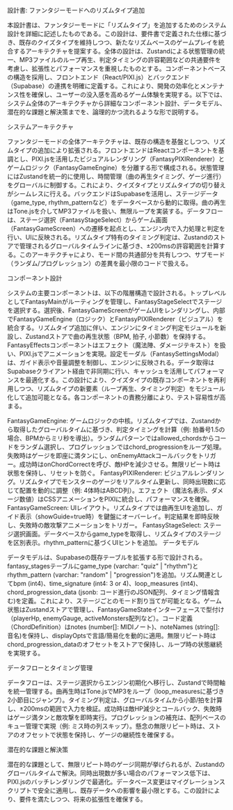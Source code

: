 設計書: ファンタジーモードへのリズムタイプ追加

本設計書は、ファンタジーモードに「リズムタイプ」を追加するためのシステム設計を詳細に記述したものである。この設計は、要件書で定義された仕様に基づき、既存のクイズタイプを維持しつつ、新たなリズムベースのゲームプレイを統合するアーキテクチャを提案する。全体の設計は、Zustandによる状態管理の統一、MP3ファイルのループ再生、判定タイミングの許容範囲などの共通要件を考慮し、拡張性とパフォーマンスを重視したものとする。コンポーネントベースの構造を採用し、フロントエンド（React/PIXI.js）とバックエンド（Supabase）の連携を明確に定義する。これにより、開発の効率化とメンテナンス性を確保し、ユーザーの没入感を高めるゲーム体験を実現する。以下では、システム全体のアーキテクチャから詳細なコンポーネント設計、データモデル、潜在的な課題と解決策までを、論理的かつ流れるような形で説明する。

システムアーキテクチャ

ファンタジーモードの全体アーキテクチャは、既存の構造を基盤としつつ、リズムタイプの追加により拡張される。フロントエンドはReactコンポーネントを基調とし、PIXI.jsを活用したビジュアルレンダリング（FantasyPIXIRenderer）とゲームロジック（FantasyGameEngine）を分離する形で構成される。状態管理にはZustandを統一的に使用し、時間管理（曲の再生タイミング、ゲージ進行）をグローバルに制御する。これにより、クイズタイプとリズムタイプの切り替えがシームレスに行える。バックエンドはSupabaseを活用し、ステージデータ（game_type, rhythm_patternなど）をデータベースから動的に取得。曲の再生はTone.jsを介してMP3ファイルを扱い、無限ループを実装する。データフローは、ステージ選択（FantasyStageSelect）からゲーム画面（FantasyGameScreen）への遷移を起点とし、エンジン内で入力処理と判定を行い、UIに反映される。リズムタイプ特有のタイミング判定は、Zustandのストアで管理されるグローバルタイムラインに基づき、±200msの許容範囲を計算する。このアーキテクチャにより、モード間の共通部分を共有しつつ、サブモード（ランダム/プログレッション）の差異を最小限のコードで扱える。

コンポーネント設計

システムの主要コンポーネントは、以下の階層構造で設計される。トップレベルとしてFantasyMainがルーティングを管理し、FantasyStageSelectでステージを選択する。選択後、FantasyGameScreenがゲームUIをレンダリングし、内部でFantasyGameEngine（ロジック）とFantasyPIXIRenderer（ビジュアル）を統合する。リズムタイプ追加に伴い、エンジンにタイミング判定モジュールを新設し、Zustandストアで曲の再生状態（BPM, 拍子, 小節数）を保持する。FantasyEffectsコンポーネントはエフェクト（魔法陣、ダメージテキスト）を扱い、PIXI.jsでアニメーションを実現。設定モーダル（FantasySettingsModal）は、ガイド表示や音量調整を制御し、エンジンに反映される。データ取得はSupabaseクライアント経由で非同期に行い、キャッシュを活用してパフォーマンスを最適化する。この設計により、クイズタイプの既存コンポーネントを再利用しつつ、リズムタイプの新要素（ループ再生、タイミング判定）をモジュール化して追加可能となる。各コンポーネントの責務分離により、テスト容易性が高まる。

FantasyGameEngine: ゲームロジックの中核。リズムタイプでは、Zustandから取得したグローバルタイムに基づき、判定タイミングを計算（例: 拍番号1.5の場合、BPMからミリ秒を導出）。ランダムパターンではallowed_chordsからコードをランダム選択し、プログレッションではchord_progressionをループ処理。失敗時はゲージを即座に満タンにし、onEnemyAttackコールバックをトリガー。成功時はonChordCorrectを呼び、敵HPを減少させる。無限リピート時は状態を保持し、リセットを防ぐ。
FantasyPIXIRenderer: ビジュアルレンダリング。リズムタイプでモンスターのゲージをリアルタイム更新し、同時出現数に応じて配置を動的に調整（例: 4体時はABCD列）。エフェクト（魔法名表示、ダメージ数値）はCSSアニメーションをPIXIに統合し、パフォーマンスを確保。
FantasyGameScreen: UIレイアウト。リズムタイプでは曲再生UIを追加し、ガイド表示（showGuide=true時）を鍵盤にオーバーレイ。判定結果を即時反映し、失敗時の敵攻撃アニメーションをトリガー。
FantasyStageSelect: ステージ選択画面。データベースからgame_typeを取得し、リズムタイプのステージを区別表示。rhythm_patternに基づくUIヒントを追加。
データモデル

データモデルは、Supabaseの既存テーブルを拡張する形で設計される。fantasy_stagesテーブルにgame_type (varchar: "quiz" | "rhythm")とrhythm_pattern (varchar: "random" | "progression")を追加。リズム関連としてbpm (int4)、time_signature (int4: 3 or 4)、loop_measures (int4)、chord_progression_data (jsonb: コード進行のJSON配列、タイミング情報含む)を定義。これにより、ステージごとのモード割り当てが可能となる。ゲーム状態はZustandストアで管理し、FantasyGameStateインターフェースで型付け（playerHp, enemyGauge, activeMonsters配列など）。コード定義（ChordDefinition）はnotes (number[]: MIDIノート)、noteNames (string[]: 音名)を保持し、displayOptsで言語/簡易化を動的に適用。無限リピート時はchord_progression_dataのオフセットをストアで保持し、ループ時の状態継続を実現する。

データフローとタイミング管理

データフローは、ステージ選択からエンジン初期化へ移行し、Zustandで時間軸を統一管理する。曲再生時はTone.jsでMP3をループ（loop_measuresに基づき2小節目にジャンプ）。タイミング判定は、グローバルタイムから小節/拍を計算し、±200msの範囲で入力を検証。成功時は敵HP減少とコールバック、失敗時はゲージ満タンと敵攻撃を即時実行。プログレッションの補充は、配列ベースのキュー管理で実現（例: ミス時の列スキップ）。懸念の無限リピート時は、ストアのオフセットで状態を保持し、ゲージの継続性を確保する。

潜在的な課題と解決策

潜在的な課題として、無限リピート時のゲージ同期が挙げられるが、Zustandのグローバルタイムで解決。同時出現数が多い場合のパフォーマンス低下は、PIXI.jsのバッチレンダリングで最適化。データベース変更はマイグレーションスクリプトで安全に適用し、既存データへの影響を最小限とする。この設計により、要件を満たしつつ、将来の拡張性を確保する。